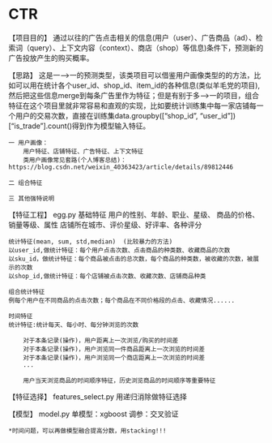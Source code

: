 # CTR

【项目目的】
    通过以往的广告点击相关的信息(用户（user）、广告商品（ad）、检索词（query）、上下文内容（context）、商店（shop）等信息)条件下，预测新的广告投放产生的购买概率。
    

【思路】
    这是一-->一的预测类型，该类项目可以借鉴用户画像类型的的方法，比如可以用在统计各个user_id、shop_id、item_id的各种信息(类似羊毛党的项目),然后把这些信息merge到每条广告里作为特征；但是有别于多-->一的项目，组合特征在这个项目里就非常容易和直观的实现，比如要统计训练集中每一家店铺每一个用户的交易次数，直接在训练集data.groupby([“shop_id”, “user_id”])[“is_trade”].count()得到作为模型输入特征。
    
    一 用户画像：
        用户特征、店铺特征、广告特征、上下文特征
        类用户画像常见套路(个人博客总结)：https://blog.csdn.net/weixin_40363423/article/details/89812446
    
    二 组合特征
    
    三 其他强特说明


【特征工程】  egg.py
    基础特征
    用户的性别、年龄、职业、星级、
    商品的价格、销量等级、属性
    店铺所在城市、评价星级、好评率、各种评分
    
    统计特征(mean, sum, std,median)  (比较暴力的方法)
    以user_id,做统计特征：每个用户点击次数、点击商品的种类数、收藏商品的次数
    以sku_id，做统计特征：每个商品被点击的总次数，每个商品的种类数，被收藏的次数，被展示的次数
    以shop_id,做统计特征：每个店铺被点击次数、收藏次数、店铺商品种类
    
    组合统计特征
    例每个用户在不同商品的点击次数；每个商品在不同价格段的点击、收藏情况......
    
    时间特征
    统计特征:统计每天、每小时、每分钟浏览的次数
        
        对于本条记录(操作)，用户距离上一次浏览/购买的时间差
        对于本条记录(操作)，用户浏览同一件商品距离上一次浏览的时间差
        对于本条记录(操作)，用户浏览同一个商店距离上一次浏览的时间差
        ...
        
        用户当天浏览商品的时间顺序特征，历史浏览商品的时间顺序等重要特征


【特征选择】  features_select.py
    用递归消除做特征选择


【模型】   model.py
    单模型：xgboost
    调参：交叉验证
    
    *时间问题，可以再做模型融合提高分数，用stacking!!!

